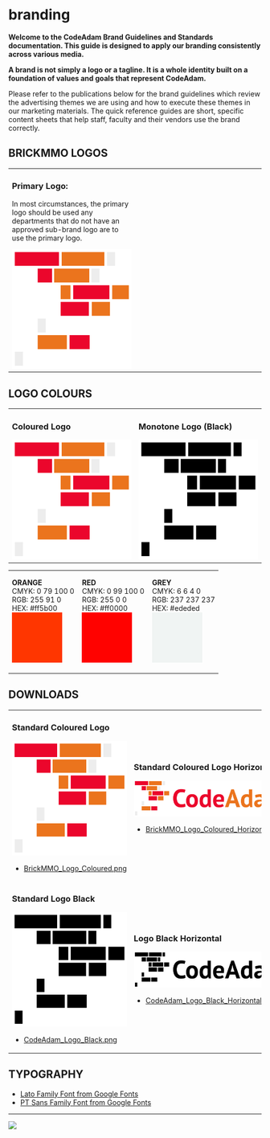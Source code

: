 # branding

<style>@import url("//readme.codeadam.ca/readme.css");</style>

**Welcome to the CodeAdam Brand Guidelines and Standards documentation. This guide is designed to apply our branding consistently across various media.**

**A brand is not simply a logo or a tagline. It is a whole identity built on a foundation of values and goals that represent CodeAdam.**

Please refer to the publications below for the brand guidelines which review the advertising themes we are using and how to execute these themes in our marketing materials. The quick reference guides are short, specific content sheets that help staff, faculty and their vendors use the brand correctly.

## BRICKMMO LOGOS

<table>
<tr>
<td width="50%">

<h3>Primary Logo:</h3>
<p>In most circumstances, the primary logo should be used any departments that do not have an approved sub-brand logo are to use the primary logo.</p>
<img src="png/CodeAdam_Logo_Coloured.png">

</td>
<td width="50%"></td>
</tr>
</table>

## LOGO COLOURS

<table>
<tr>
<td width="50%">

<h3>Coloured Logo</h3>
<img src="png/CodeAdam_Logo_Coloured.png">

</td>
<td width="50%">

<h3>Monotone Logo (Black)</h3>
<img src="png/CodeAdam_Logo_Black.png">

</td>
</tr>
</table>

<table style="width:100%;">
<tr>
<td width="33.3%">

<strong>ORANGE</strong>
<br>
CMYK: 0 79 100 0
<br>
RGB: 255 91 0
<br>
HEX: #ff5b00
<br>
<img src="colours/Orange.jpg" width="100" height="100">

</td>
<td width="33.3%">

<strong>RED</strong>
<br>
CMYK: 0 99 100 0
<br>
RGB: 255 0 0
<br>
HEX: #ff0000
<br>
<img src="colours/Red.jpg" width="100" height="100">

</td>
<td width="33.3%">

<strong>GREY</strong>
<br>
CMYK: 6 6 4 0
<br>
RGB: 237 237 237
<br>
HEX: #ededed
<br>
<img src="colours/Grey.jpg" width="100" height="100">

</td>
</tr>
</table>

## DOWNLOADS

<table>
<tr>
<td width="50%">

<h3>Standard Coloured Logo</h3>
<img src="png/CodeAdam_Logo_Coloured.png">
<ul>
<li><a href="png/CodeAdam_Logo_Coloured.png" download>BrickMMO_Logo_Coloured.png</a></li>
</ul>

</td>
<td width="50%">

<h3>Standard Coloured Logo Horizontal</h3>
<img src="png/CodeAdam_Logo_Coloured_Horizontal.png">
<ul>
<li><a href="png/BrickMMO_Logo_Coloured_Horizontal.png" download>BrickMMO_Logo_Coloured_Horizontal.png</a></li>
</ul>

</td>
</tr>
<tr>
<td width="50%">

<h3>Standard Logo Black </h3>
<img src="png/CodeAdam_Logo_Black.png">
<ul>
<li><a href="png/CodeAdam_Logo_Black.png" download>CodeAdam_Logo_Black.png</a></li>
</ul>

</td>
<td width="50%">

<h3>Logo Black Horizontal</h3>
<img src="png/CodeAdam_Logo_Black_Horizontal.png">
<ul>
<li><a href="png/CodeAdam_Logo_Black_Horizontal.png" download>CodeAdam_Logo_Black_Horizontal.png</a></li>
</ul>

</td>
</tr>
</table>

## TYPOGRAPHY

- <a href="https://fonts.google.com/specimen/Lato" target="_blank">Lato Family Font from Google Fonts</a>
- <a href="https://fonts.google.com/specimen/PT+Sans" target="_blank">PT Sans Family Font from Google Fonts</a>

---

<a href="https://codeadam.ca">
<img src="https://cdn.codeadam.ca/images@1.0.0/codeadam-logo-coloured.png" width="100">
</a>

